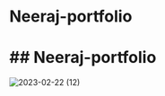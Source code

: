 # Neeraj-portfolio
<h1>## Neeraj-portfolio</h1>

![2023-02-22 (12)](https://user-images.githubusercontent.com/125183729/220722077-b794f7f1-4ce9-4263-96fc-b5e7043cbeff.png)

